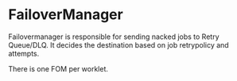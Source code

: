 # FailoverManager

Failovermanager is responsible for sending nacked jobs to Retry Queue/DLQ.
It decides the destination based on job retrypolicy and attempts.

There is one FOM per worklet.